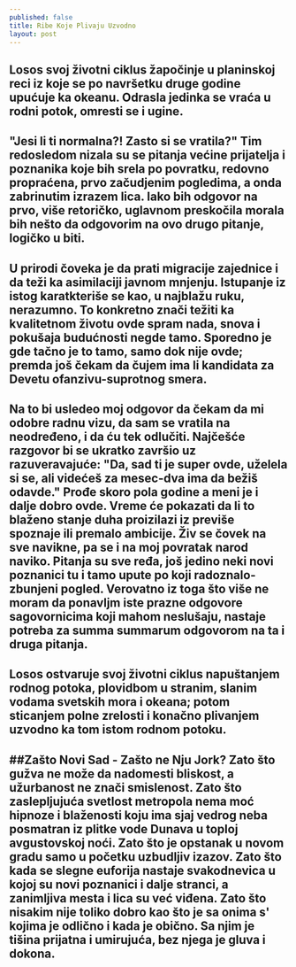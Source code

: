 ```yaml
---
published: false
title: Ribe Koje Plivaju Uzvodno
layout: post
---
```

Losos svoj životni ciklus žapočinje u planinskoj reci iz koje se po navršetku druge godine upućuje ka okeanu. Odrasla jedinka se vraća u rodni potok, omresti se i ugine.
----------
"Jesi li ti normalna?! Zasto si se vratila?"
Tim redosledom nizala su se pitanja većine prijatelja i poznanika koje bih srela po povratku, redovno propraćena, prvo začudjenim pogledima, a onda zabrinutim izrazem lica. Iako bih odgovor na prvo, više retoričko, uglavnom preskočila morala bih nešto da odgovorim na ovo drugo pitanje, logičko u biti.
----------
U prirodi čoveka je da prati migracije zajednice i da teži ka asimilaciji javnom mnjenju. Istupanje iz istog karatkteriše se kao, u najblažu ruku, nerazumno. To konkretno znači težiti ka kvalitetnom životu ovde spram nada, snova i pokušaja budućnosti negde tamo. Sporedno je gde tačno je to tamo, samo dok nije ovde; premda još čekam da čujem ima li kandidata za Devetu ofanzivu-suprotnog smera.
----------
Na to bi usledeo moj odgovor da čekam da mi odobre radnu vizu, da sam se vratila na neodređeno, i da ću tek odlučiti. Najčešće razgovor bi se ukratko završio uz razuveravajuće: "Da, sad ti je super ovde, uželela si se, ali videćeš za mesec-dva ima da bežiš odavde." Prođe skoro pola godine a meni je i dalje dobro ovde. Vreme će pokazati da li to blaženo stanje duha proizilazi iz previše spoznaje ili premalo ambicije.
Živ se čovek na sve navikne, pa se i na moj povratak narod naviko. Pitanja su sve ređa, još jedino neki novi poznanici tu i tamo upute po koji radoznalo-zbunjeni pogled. Verovatno iz toga što više ne moram da ponavljm iste prazne odgovore sagovornicima koji mahom neslušaju, nastaje potreba za summa summarum odgovorom na ta i druga pitanja.
----------
Losos ostvaruje svoj životni ciklus napuštanjem rodnog potoka, plovidbom u stranim, slanim vodama svetskih mora i okeana; potom sticanjem polne zrelosti i konačno plivanjem uzvodno ka tom istom rodnom potoku. 
----------
##Zašto Novi Sad - Zašto ne Nju Jork?
Zato što gužva ne može da nadomesti bliskost, a užurbanost ne znači smislenost.
Zato što zaslepljujuća svetlost metropola nema moć hipnoze i blaženosti koju ima sjaj vedrog neba posmatran iz plitke vode Dunava u toploj avgustovskoj noći. 
Zato što je opstanak u novom gradu samo u početku uzbudljiv izazov.
Zato što kada se slegne euforija nastaje svakodnevica u kojoj su novi poznanici i dalje stranci, a zanimljiva mesta i lica su već viđena.
Zato što nisakim nije toliko dobro kao što je sa onima s' kojima je odlično i kada je obično. Sa njim je tišina prijatna i umirujuća, bez njega je gluva i dokona.
----------



